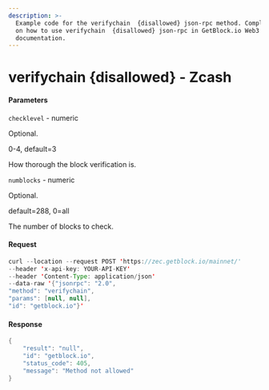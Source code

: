 ```yaml
---
description: >-
  Example code for the verifychain  {disallowed} json-rpc method. Сomplete guide
  on how to use verifychain  {disallowed} json-rpc in GetBlock.io Web3
  documentation.
---
```


# verifychain {disallowed} - Zcash

#### Parameters

`checklevel` - numeric

Optional.

0-4, default=3

How thorough the block verification is.

`numblocks` - numeric

Optional.

default=288, 0=all

The number of blocks to check.

#### Request

```java
curl --location --request POST 'https://zec.getblock.io/mainnet/' 
--header 'x-api-key: YOUR-API-KEY' 
--header 'Content-Type: application/json' 
--data-raw '{"jsonrpc": "2.0",
"method": "verifychain",
"params": [null, null],
"id": "getblock.io"}'
```

#### Response

```java
{
    "result": "null",
    "id": "getblock.io",
    "status_code": 405,
    "message": "Method not allowed"
}
```
